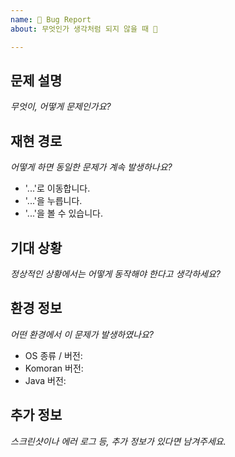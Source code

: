```yaml
---
name: 🐛 Bug Report
about: 무엇인가 생각처럼 되지 않을 때 🤔

---
```


## 문제 설명
_무엇이, 어떻게 문제인가요?_

## 재현 경로
_어떻게 하면 동일한 문제가 계속 발생하나요?_
* '...'로 이동합니다.
* '...'을 누릅니다.
* '...'을 볼 수 있습니다.

## 기대 상황
_정상적인 상황에서는 어떻게 동작해야 한다고 생각하세요?_

## 환경 정보
_어떤 환경에서 이 문제가 발생하였나요?_
* OS 종류 / 버전:
* Komoran 버전:
* Java 버전:

## 추가 정보
_스크린샷이나 에러 로그 등, 추가 정보가 있다면 남겨주세요._
